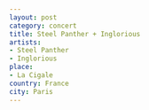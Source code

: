 ```yaml
---
layout: post
category: concert
title: Steel Panther + Inglorious
artists: 
- Steel Panther
- Inglorious
place: 
- La Cigale
country: France
city: Paris
---
```



